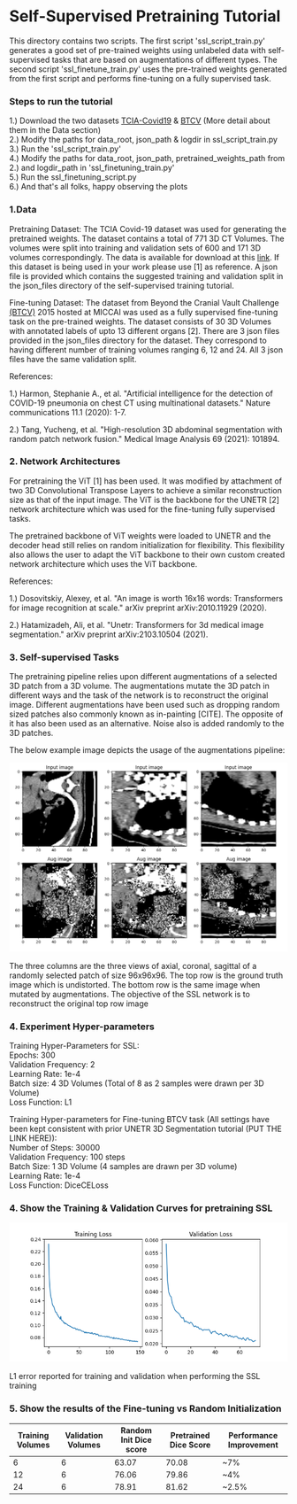 # Self-Supervised Pretraining Tutorial

This directory contains two scripts. The first script 'ssl_script_train.py' generates 
a good set of pre-trained weights using unlabeled data with self-supervised tasks that 
are based on augmentations of different types. The second script 'ssl_finetune_train.py' uses
the pre-trained weights generated from the first script and performs fine-tuning on a fully supervised 
task.

### Steps to run the tutorial
1.) Download the two datasets [TCIA-Covid19](https://wiki.cancerimagingarchive.net/display/Public/CT+Images+in+COVID-19)
& [BTCV](https://www.synapse.org/#!Synapse:syn3193805/wiki/217789) (More detail about them in the Data section)\
2.) Modify the paths for data_root, json_path & logdir in ssl_script_train.py\
3.) Run the 'ssl_script_train.py'\
4.) Modify the paths for data_root, json_path, pretrained_weights_path from 2.) and 
logdir_path in 'ssl_finetuning_train.py'\
5.) Run the ssl_finetuning_script.py\
6.) And that's all folks, happy observing the plots

### 1.Data
Pretraining Dataset: The TCIA Covid-19 dataset was used for generating the pretrained weights.
The dataset contains a total of 771 3D CT Volumes. The volumes were split into training and validation sets
of 600 and 171 3D volumes correspondingly. The data is available for download at this [link](https://wiki.cancerimagingarchive.net/display/Public/CT+Images+in+COVID-19). 
If this dataset is being used in your work 
please use [1] as reference. A json file is provided which contains the suggested training and validation split 
in the json_files directory of the self-supervised training tutorial.

Fine-tuning Dataset: The dataset from Beyond the Cranial Vault Challenge [(BTCV)](https://www.synapse.org/#!Synapse:syn3193805/wiki/217789) 
2015 hosted at MICCAI was used as a fully supervised fine-tuning task on the pre-trained weights. The dataset 
consists of 30 3D Volumes with annotated labels of upto 13 different organs [2]. There are 3 json files provided in the 
json_files directory for the dataset. They correspond to having different number of training volumes ranging 6, 12 and 24. 
All 3 json files have the same validation split.

References:

1.) Harmon, Stephanie A., et al. "Artificial intelligence for the detection of COVID-19 pneumonia on 
chest CT using multinational datasets." Nature communications 11.1 (2020): 1-7.

2.) Tang, Yucheng, et al. "High-resolution 3D abdominal segmentation with random patch network fusion." 
Medical Image Analysis 69 (2021): 101894.

### 2. Network Architectures

For pretraining the ViT [1] has been used. It was modified by attachment of two 3D Convolutional Transpose Layers
to achieve a similar reconstruction size as that of the input image. The ViT is the backbone for the UNETR [2] network
architecture which was used for the fine-tuning fully supervised tasks.

The pretrained backbone of ViT weights were loaded to UNETR and the decoder head still relies on random initialization 
for flexibility. This flexibility also allows the user to adapt the ViT backbone to their own custom created network 
architecture which uses the ViT backbone.

References:

1.) Dosovitskiy, Alexey, et al. "An image is worth 16x16 words: Transformers for image recognition at scale." 
arXiv preprint arXiv:2010.11929 (2020).

2.) Hatamizadeh, Ali, et al. "Unetr: Transformers for 3d medical image segmentation." 
arXiv preprint arXiv:2103.10504 (2021).

### 3. Self-supervised Tasks

The pretraining pipeline relies upon different augmentations of a selected 3D patch from a 3D volume. 
The augmentations mutate the 3D patch in different ways and the task of the network is to reconstruct 
the original image. Different augmentations have been used such as dropping random sized patches also 
commonly known as in-painting [CITE]. The opposite of it has also been used as an alternative. Noise also 
is added randomly to the 3D patches.

The below example image depicts the usage of the augmentations pipeline:

![image](../figures/ssl_data_pipeline_figure.png)

The three columns are the three views of axial, coronal, sagittal of a randomly selected patch of size 96x96x96.
The top row is the ground truth image which is undistorted. The bottom row is the same image when mutated by augmentations.
The objective of the SSL network is to reconstruct the original top row image

### 4. Experiment Hyper-parameters

Training Hyper-Parameters for SSL: \
Epochs: 300 \
Validation Frequency: 2 \
Learning Rate: 1e-4 \
Batch size: 4 3D Volumes (Total of 8 as 2 samples were drawn per 3D Volume) \
Loss Function: L1 

Training Hyper-parameters for Fine-tuning BTCV task (All settings have been kept consistent with prior UNETR 3D 
Segmentation tutorial (PUT THE LINK HERE)): \
Number of Steps: 30000 \
Validation Frequency: 100 steps \
Batch Size: 1 3D Volume (4 samples are drawn per 3D volume) \
Learning Rate: 1e-4 \
Loss Function: DiceCELoss 

### 4. Show the Training & Validation Curves for pretraining SSL

![image](../figures/ssl_pretrain_losses_all_data.png)

L1 error reported for training and validation when performing the SSL training

### 5. Show the results of the Fine-tuning vs Random Initialization

| Training Volumes      | Validation Volumes | Random Init Dice score | Pretrained Dice Score | Performance Improvement |
| ----------------      | ----------------   | ----------------       | ----------------      | ----------------        |
| 6      | 6 | 63.07 | 70.08 | ~7% |
| 12      | 6 | 76.06 | 79.86 | ~4% |
| 24      | 6 | 78.91 | 81.62 | ~2.5% |

